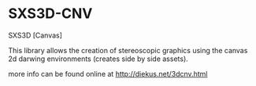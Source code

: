 SXS3D-CNV
=========

SXS3D [Canvas]

This library allows the creation of stereoscopic graphics using the canvas 2d darwing environments (creates side by side assets). 

more info can be found online at http://diekus.net/3dcnv.html

